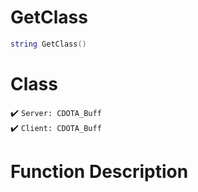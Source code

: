 # GetClass
```lua
string GetClass()
```
# Class
✔️ `Server: CDOTA_Buff`  
✔️ `Client: CDOTA_Buff`  

# Function Description

